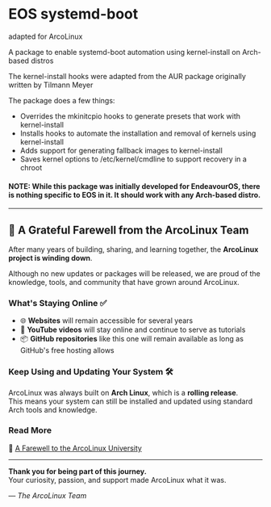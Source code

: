 # EOS systemd-boot

adapted for ArcoLinux

A package to enable systemd-boot automation using kernel-install on Arch-based distros

The kernel-install hooks were adapted from the AUR package originally written by Tilmann Meyer

The package does a few things:
* Overrides the mkinitcpio hooks to generate presets that work with kernel-install
* Installs hooks to automate the installation and removal of kernels using kernel-install
* Adds support for generating fallback images to kernel-install
* Saves kernel options to /etc/kernel/cmdline to support recovery in a chroot

#### NOTE: While this package was initially developed for EndeavourOS, there is nothing specific to EOS in it.  It should work with any Arch-based distro.

---

## 💛 A Grateful Farewell from the ArcoLinux Team

After many years of building, sharing, and learning together, the **ArcoLinux project is winding down**.

Although no new updates or packages will be released, we are proud of the knowledge, tools, and community that have grown around ArcoLinux.

### What's Staying Online ✅

- 🌐 **Websites** will remain accessible for several years
- 🎥 **YouTube videos** will stay online and continue to serve as tutorials
- 📦 **GitHub repositories** like this one will remain available as long as GitHub's free hosting allows

### Keep Using and Updating Your System 🛠️

ArcoLinux was always built on **Arch Linux**, which is a **rolling release**.  
This means your system can still be installed and updated using standard Arch tools and knowledge.

### Read More

🔗 [A Farewell to the ArcoLinux University](https://www.arcolinux.info/a-farewell-to-the-arcolinux-university/)

---

**Thank you for being part of this journey.**  
Your curiosity, passion, and support made ArcoLinux what it was.

— *The ArcoLinux Team*
